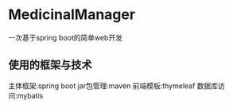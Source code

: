 # MedicinalManager
一次基于spring boot的简单web开发
## 使用的框架与技术
主体框架:spring boot
jar包管理:maven
前端模板:thymeleaf
数据库访问:mybatis
